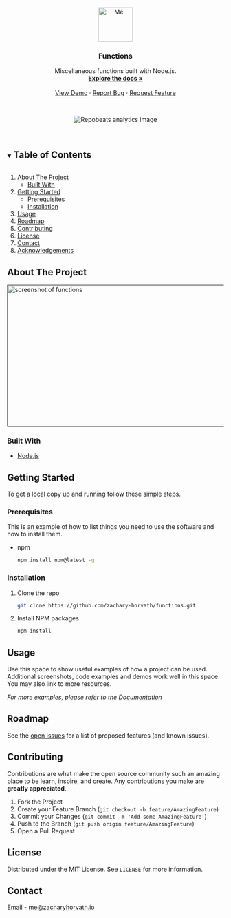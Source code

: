 <!-- PROJECT LOGO -->
<br />
<p align="center">
  <a href="https://github.com/zachary-horvath/">
    <img src="https://firebasestorage.googleapis.com/v0/b/portfolio-83773.appspot.com/o/Media%2FProjects%2FPortfolio%2FV5%2Favatar.webp?alt=media&token=67524bf1-3715-4e8b-b5b4-b43848211b14" alt="Me" width="80" height="80">
  </a>

  <h3 align="center">Functions</h3>

  <p align="center">
    Miscellaneous functions built with Node.js.
    <br />
    <a href="https://github.com/zachary-horvath/functions"><strong>Explore the docs »</strong></a>
    <br />
    <br />
    <a href="https://github.com/zachary-horvath/functions">View Demo</a>
    ·
    <a href="https://github.com/zachary-horvath/functions/issues">Report Bug</a>
    ·
    <a href="https://github.com/zachary-horvath/functions/issues">Request Feature</a>
  </p>
</p>

<br />
<p align="center">
  <img src="https://repobeats.axiom.co/api/embed/ea0370b5466853407ad3927acafb81a57ef5d647.svg" alt="Repobeats analytics image"/>
</p>
<br />

<!-- TABLE OF CONTENTS -->
<details open="open">
  <summary><h2 style="display: inline-block">Table of Contents</h2></summary>
  <ol>
    <li>
      <a href="#about-the-project">About The Project</a>
      <ul>
        <li><a href="#built-with">Built With</a></li>
      </ul>
    </li>
    <li>
      <a href="#getting-started">Getting Started</a>
      <ul>
        <li><a href="#prerequisites">Prerequisites</a></li>
        <li><a href="#installation">Installation</a></li>
      </ul>
    </li>
    <li><a href="#usage">Usage</a></li>
    <li><a href="#roadmap">Roadmap</a></li>
    <li><a href="#contributing">Contributing</a></li>
    <li><a href="#license">License</a></li>
    <li><a href="#contact">Contact</a></li>
    <li><a href="#acknowledgements">Acknowledgements</a></li>
  </ol>
</details>

<!-- ABOUT THE PROJECT -->

## About The Project

<a href="" target="\_blank">
  <img src="" alt="screenshot of functions" width="576" height="329">
</a>

### Built With

- [Node.js](https://github.com/nodejs/node)

<!-- GETTING STARTED -->

## Getting Started

To get a local copy up and running follow these simple steps.

### Prerequisites

This is an example of how to list things you need to use the software and how to install them.

- npm
  ```sh
  npm install npm@latest -g
  ```

### Installation

1. Clone the repo
   ```sh
   git clone https://github.com/zachary-horvath/functions.git
   ```
2. Install NPM packages
   ```sh
   npm install
   ```

<!-- USAGE EXAMPLES -->

## Usage

Use this space to show useful examples of how a project can be used. Additional screenshots, code examples and demos work well in this space. You may also link to more resources.

_For more examples, please refer to the [Documentation](https://example.com)_

<!-- ROADMAP -->

## Roadmap

See the [open issues](https://github.com/zachary-horvath/functions/issues) for a list of proposed features (and known issues).

<!-- CONTRIBUTING -->

## Contributing

Contributions are what make the open source community such an amazing place to be learn, inspire, and create. Any contributions you make are **greatly appreciated**.

1. Fork the Project
2. Create your Feature Branch (`git checkout -b feature/AmazingFeature`)
3. Commit your Changes (`git commit -m 'Add some AmazingFeature'`)
4. Push to the Branch (`git push origin feature/AmazingFeature`)
5. Open a Pull Request

<!-- LICENSE -->

## License

Distributed under the MIT License. See `LICENSE` for more information.

<!-- CONTACT -->

## Contact

Email - me@zacharyhorvath.io <br />
<!-- Project URL - []() <br /> -->

<!-- ACKNOWLEDGEMENTS -->
<!-- ## Acknowledgements -->

<!-- * []() -->
<!-- * []() -->
<!-- * []() -->

<!-- MARKDOWN LINKS & IMAGES -->
<!-- https://www.markdownguide.org/basic-syntax/#reference-style-links -->

[contributors-shield]: https://img.shields.io/github/contributors/zachary-horvath/repo.svg?style=for-the-badge
[contributors-url]: https://github.com/zachary-horvath/repo/graphs/contributors
[forks-shield]: https://img.shields.io/github/forks/zachary-horvath/repo.svg?style=for-the-badge
[forks-url]: https://github.com/zachary-horvath/repo/network/members
[stars-shield]: https://img.shields.io/github/stars/zachary-horvath/repo.svg?style=for-the-badge
[stars-url]: https://github.com/zachary-horvath/repo/stargazers
[issues-shield]: https://img.shields.io/github/issues/zachary-horvath/repo.svg?style=for-the-badge
[issues-url]: https://github.com/zachary-horvath/repo/issues
[license-shield]: https://img.shields.io/github/license/zachary-horvath/repo.svg?style=for-the-badge
[license-url]: https://github.com/zachary-horvath/repo/blob/master/LICENSE.txt
[linkedin-shield]: https://img.shields.io/badge/-LinkedIn-black.svg?style=for-the-badge&logo=linkedin&colorB=555
[linkedin-url]: https://linkedin.com/in/zacharyhorvath
